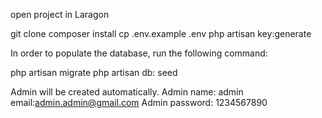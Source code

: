 open project in Laragon

git clone 
composer install 
cp .env.example .env
php artisan key:generate

In order to  populate the database, run the following command:

php artisan migrate
php artisan db: seed

Admin will be created automatically. Admin name: admin email:admin.admin@gmail.com Admin password: 1234567890
